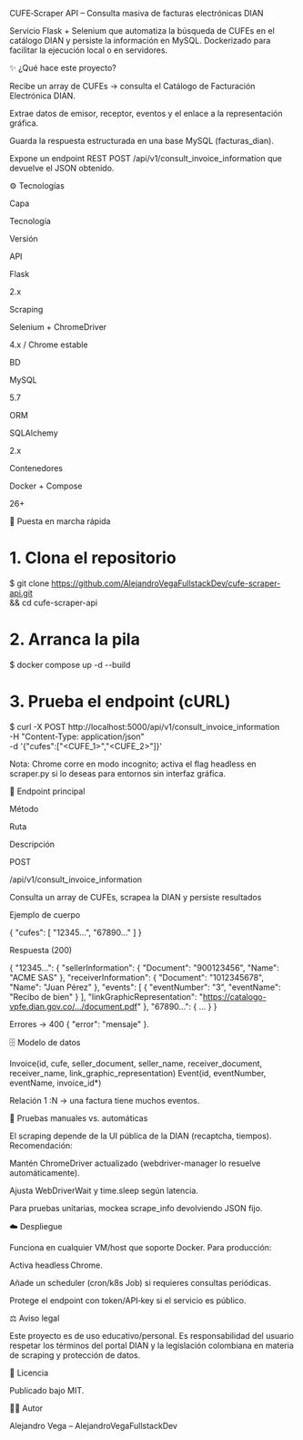 CUFE‑Scraper API – Consulta masiva de facturas electrónicas DIAN

Servicio Flask + Selenium que automatiza la búsqueda de CUFEs en el catálogo DIAN y persiste la información en MySQL. Dockerizado para facilitar la ejecución local o en servidores.

✨ ¿Qué hace este proyecto?

Recibe un array de CUFEs → consulta el Catálogo de Facturación Electrónica DIAN.

Extrae datos de emisor, receptor, eventos y el enlace a la representación gráfica.

Guarda la respuesta estructurada en una base MySQL (facturas_dian).

Expone un endpoint REST POST /api/v1/consult_invoice_information que devuelve el JSON obtenido.

⚙️ Tecnologías

Capa

Tecnología

Versión

API

Flask

2.x

Scraping

Selenium + ChromeDriver

4.x / Chrome estable

BD

MySQL

5.7

ORM

SQLAlchemy

2.x

Contenedores

Docker + Compose

26+

🚀 Puesta en marcha rápida

# 1. Clona el repositorio
$ git clone https://github.com/AlejandroVegaFullstackDev/cufe-scraper-api.git \
  && cd cufe-scraper-api

# 2. Arranca la pila
$ docker compose up -d --build

# 3. Prueba el endpoint (cURL)
$ curl -X POST http://localhost:5000/api/v1/consult_invoice_information \
  -H "Content-Type: application/json" \
  -d '{"cufes":["<CUFE_1>","<CUFE_2>"]}'

Nota: Chrome corre en modo incognito; activa el flag headless en scraper.py si lo deseas para entornos sin interfaz gráfica.

🔗 Endpoint principal

Método

Ruta

Descripción

POST

/api/v1/consult_invoice_information

Consulta un array de CUFEs, scrapea la DIAN y persiste resultados

Ejemplo de cuerpo

{
  "cufes": [
    "12345...",
    "67890..."
  ]
}

Respuesta (200)

{
  "12345...": {
    "sellerInformation": { "Document": "900123456", "Name": "ACME SAS" },
    "receiverInformation": { "Document": "1012345678", "Name": "Juan Pérez" },
    "events": [ { "eventNumber": "3", "eventName": "Recibo de bien" } ],
    "linkGraphicRepresentation": "https://catalogo-vpfe.dian.gov.co/.../document.pdf"
  },
  "67890...": { ... }
}

Errores → 400 { "error": "mensaje" }.

🗄️ Modelo de datos

Invoice(id, cufe, seller_document, seller_name, receiver_document, receiver_name, link_graphic_representation)
Event(id, eventNumber, eventName, invoice_id*)

Relación 1 :N → una factura tiene muchos eventos.

🧪 Pruebas manuales vs. automáticas

El scraping depende de la UI pública de la DIAN (recaptcha, tiempos). Recomendación:

Mantén ChromeDriver actualizado (webdriver-manager lo resuelve automáticamente).

Ajusta WebDriverWait y time.sleep según latencia.

Para pruebas unitarias, mockea scrape_info devolviendo JSON fijo.

☁️ Despliegue

Funciona en cualquier VM/host que soporte Docker. Para producción:

Activa headless Chrome.

Añade un scheduler (cron/k8s Job) si requieres consultas periódicas.

Protege el endpoint con token/API‑key si el servicio es público.

⚖️ Aviso legal

Este proyecto es de uso educativo/personal. Es responsabilidad del usuario respetar los términos del portal DIAN y la legislación colombiana en materia de scraping y protección de datos.

📄 Licencia

Publicado bajo MIT.

👨‍💻 Autor

Alejandro Vega – AlejandroVegaFullstackDev

